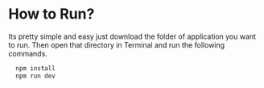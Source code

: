 # How to Run?
Its pretty simple and easy just download the folder of application you want to run. Then open that directory in Terminal and run the following commands.
```bash
  npm install
  npm run dev
```
    
